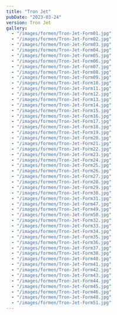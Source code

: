```yaml
---
title: "Tron Jet"
pubDate: "2023-03-24"
version: Tron Jet
gallery:
  - "/images/formen/Tron-Jet-Form01.jpg"
  - "/images/formen/Tron-Jet-Form02.jpg"
  - "/images/formen/Tron-Jet-Form03.jpg"
  - "/images/formen/Tron-Jet-Form04.jpg"
  - "/images/formen/Tron-Jet-Form05.jpg"
  - "/images/formen/Tron-Jet-Form06.jpg"
  - "/images/formen/Tron-Jet-Form07.jpg"
  - "/images/formen/Tron-Jet-Form08.jpg"
  - "/images/formen/Tron-Jet-Form09.jpg"
  - "/images/formen/Tron-Jet-Form10.jpg"
  - "/images/formen/Tron-Jet-Form11.jpg"
  - "/images/formen/Tron-Jet-Form12.jpg"
  - "/images/formen/Tron-Jet-Form13.jpg"
  - "/images/formen/Tron-Jet-Form14.jpg"
  - "/images/formen/Tron-Jet-Form15.jpg"
  - "/images/formen/Tron-Jet-Form16.jpg"
  - "/images/formen/Tron-Jet-Form17.jpg"
  - "/images/formen/Tron-Jet-Form18.jpg"
  - "/images/formen/Tron-Jet-Form19.jpg"
  - "/images/formen/Tron-Jet-Form20.jpg"
  - "/images/formen/Tron-Jet-Form21.jpg"
  - "/images/formen/Tron-Jet-Form22.jpg"
  - "/images/formen/Tron-Jet-Form23.jpg"
  - "/images/formen/Tron-Jet-Form24.jpg"
  - "/images/formen/Tron-Jet-Form25.jpg"
  - "/images/formen/Tron-Jet-Form26.jpg"
  - "/images/formen/Tron-Jet-Form27.jpg"
  - "/images/formen/Tron-Jet-Form28.jpg"
  - "/images/formen/Tron-Jet-Form29.jpg"
  - "/images/formen/Tron-Jet-Form30.jpg"
  - "/images/formen/Tron-Jet-Form31.jpg"
  - "/images/formen/Tron-Jet-Form47.jpg"
  - "/images/formen/Tron-Jet-Form49.jpg"
  - "/images/formen/Tron-Jet-Form50.jpg"
  - "/images/formen/Tron-Jet-Form32.jpg"
  - "/images/formen/Tron-Jet-Form33.jpg"
  - "/images/formen/Tron-Jet-Form34.jpg"
  - "/images/formen/Tron-Jet-Form35.jpg"
  - "/images/formen/Tron-Jet-Form36.jpg"
  - "/images/formen/Tron-Jet-Form37.jpg"
  - "/images/formen/Tron-Jet-Form38.jpg"
  - "/images/formen/Tron-Jet-Form40.jpg"
  - "/images/formen/Tron-Jet-Form41.jpg"
  - "/images/formen/Tron-Jet-Form42.jpg"
  - "/images/formen/Tron-Jet-Form43.jpg"
  - "/images/formen/Tron-Jet-Form44.jpg"
  - "/images/formen/Tron-Jet-Form45.jpg"
  - "/images/formen/Tron-Jet-Form46.jpg"
  - "/images/formen/Tron-Jet-Form48.jpg"
  - "/images/formen/Tron-Jet-Form51.jpg"
---
```

